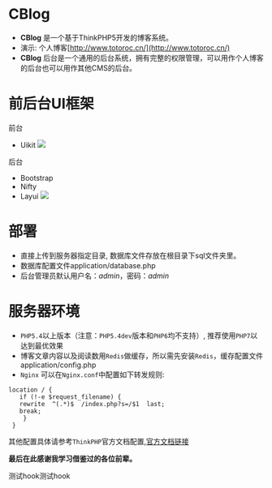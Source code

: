 CBlog
===============
* **CBlog**  是一个基于ThinkPHP5开发的博客系统。
* 演示: 个人博客[http://www.totoroc.cn/](http://www.totoroc.cn/)
* **CBlog** 后台是一个通用的后台系统，拥有完整的权限管理，可以用作个人博客的后台也可以用作其他CMS的后台。


前后台UI框架
=============
前台
* Uikit
  ![](http://cblog-1252077432.file.myqcloud.com/%E5%89%8D%E5%8F%B0.png)

后台
* Bootstrap
* Nifty
* Layui
  ![](http://cblog-1252077432.file.myqcloud.com/%E5%90%8E%E5%8F%B0.png)


部署
===============
* 直接上传到服务器指定目录, 数据库文件存放在根目录下sql文件夹里。
* 数据库配置文件application/database.php
* 后台管理员默认用户名：*admin*，密码：*admin*


服务器环境
==============
* `PHP5.4`以上版本（注意：`PHP5.4dev`版本和`PHP6`均不支持）, 推荐使用`PHP7`以达到最优效果
* 博客文章内容以及阅读数用`Redis`做缓存，所以需先安装`Redis`，缓存配置文件application/config.php
* `Nginx` 可以在`Nginx.conf`中配置如下转发规则: 

```
location / { 
   if (!-e $request_filename) {
   rewrite  ^(.*)$  /index.php?s=/$1  last;
   break;
    }
 }
```
其他配置具体请参考`ThinkPHP`官方文档配置,[官方文档链接](https://www.kancloud.cn/manual/thinkphp5/129745)

**最后在此感谢我学习借鉴过的各位前辈。**

测试hook测试hook